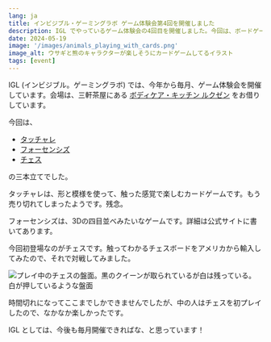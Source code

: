 ```yaml
---
lang: ja
title: インビジブル・ゲーミングラボ ゲーム体験会第4回を開催しました
description: IGL でやっているゲーム体験会の4回目を開催しました。今回は、ボードゲーム会でした。
date: 2024-05-19
image: '/images/animals_playing_with_cards.png'
image_alt: ウサギと熊のキャラクターが楽しそうにカードゲームしてるイラスト
tags: [event]
---
```


IGL (インビジブル。ゲーミングラボ) では、今年から毎月、ゲーム体験会を開催しています。会場は、三軒茶屋にある [ボディケア・キッチン ルクゼン](https://luxen.jp/) をお借りしています。

今回は、

- [タッチャレ](https://camp-fire.jp/projects/view/681357)
- [フォーセンシズ](https://sugorokuya.jp/p/four-senses)
- [チェス](https://www.chesshouse.com/collections/chess-for-blind-or-visually-impaired/products/wooden-chess-set-for-the-blind-3-75-inch-king)

の三本立てでした。

タッチャレは、形と模様を使って、触った感覚で楽しむカードゲームです。もう売り切れてしまったようです。残念。

フォーセンシズは、3Dの四目並べみたいなゲームです。詳細は公式サイトに書いてあります。

今回初登場なのがチェスです。触ってわかるチェスボードをアメリカから輸入してみたので、それで対戦してみました。

![プレイ中のチェスの盤面。黒のクイーンが取られているが白は残っている。白が押しているような盤面]({{site.baseurl}}/images/chess_playing.jpg#wide)

時間切れになってここまでしかできませんでしたが、中の人はチェスを初プレイしたので、なかなか楽しかったです。

IGL としては、今後も毎月開催できればな、と思っています！
